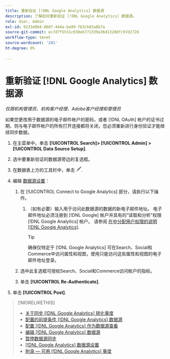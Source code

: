 ```yaml
---
title: 重新验证 [!DNL Google Analytics] 数据源
description: 了解如何重新验证 [!DNL Google Analytics] 数据源。
role: User, Admin
exl-id: 9233e004-8607-444a-ba99-f63cb83a8b7a
source-git-commit: ec7d7f5531c038eb772339a36d13208fc97d2728
workflow-type: tm+mt
source-wordcount: '241'
ht-degree: 0%

---
```


# 重新验证 [!DNL Google Analytics] 数据源

*仅限机构管理员、机构客户经理、Adobe客户经理和管理员*

如果您更改用于数据源的电子邮件帐户的密码，或者 [!DNL OAuth] 帐户的证书过期，则与电子邮件帐户的所有打开连接都将关闭，您必须重新进行身份验证才能继续同步数据。

1. 在主菜单中，单击 **[!UICONTROL Search]> [!UICONTROL Admin] >[!UICONTROL Data Source Setup]**.

1. 选中要重新验证的数据源旁边的复选框。

1. 在数据表上方的工具栏中，单击 ![编辑](/help/search-social-commerce/assets/edit.png "编辑").

1. 编辑 [数据源设置](data-source-settings.md)：

   1. 在 [!UICONTROL Connect to Google Analytics] 部分，请执行以下操作。

      1. （如有必要）输入用于访问此数据源的数据的新电子邮件地址。 电子邮件地址必须注册到 [!DNL Google] 帐户并具有的“读取和分析”权限 [!DNL Google Analytics] 帐户。 请参阅 [在中分配用户权限的说明 [!DNL Google Analytics]](https://support.google.com/analytics/answer/9305587).

         >[!TIP]
         >
         >确保仅特定于 [!DNL Google Analytics] 可在Search、Social和Commerce中访问属性和视图，使用只能访问这些属性和视图的电子邮件地址登录。

   1. 选中此复选框可授权Search、Social和Commerce访问帐户的指标。

   1. 单击 **[!UICONTROL Re-Authenticate]**.

1. 单击 **[!UICONTROL Post]**.

>[!MORELIKETHIS]
>
>* [关于同步 [!DNL Google Analytics] 转化量度](data-source-about.md)
>* [配置的前提条件 [!DNL Google Analytics] 数据源](data-source-prerequisites.md)
>* [配置 [!DNL Google Analytics] 作为数据源查看](data-source-configure.md)
>* [编辑 [!DNL Google Analytics] 数据源](data-source-edit.md)
>* [暂停数据源同步](data-source-pause.md)
>* [[!DNL Google Analytics] 数据源设置](data-source-settings.md)
>* [附录 — 可用 [!DNL Google Analytics] 量度](data-source-ga-metrics.md)
